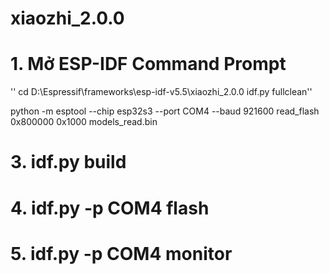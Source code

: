 # xiaozhi_2.0.0
# 1. Mở ESP-IDF Command Prompt
'' cd D:\Espressif\frameworks\esp-idf-v5.5\xiaozhi_2.0.0
idf.py fullclean'' 


python -m esptool --chip esp32s3 --port COM4 --baud 921600 read_flash 0x800000 0x1000 models_read.bin
# 3. idf.py build
# 4. idf.py -p COM4 flash
# 5. idf.py -p COM4 monitor
